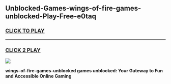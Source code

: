 
## Unblocked-Games-wings-of-fire-games-unblocked-Play-Free-e0taq
<h3>
<a href="https://premium76.site?title=wings-of-fire-games-unblocked&ref=20M">CLICK TO PLAY</a></h3>
<hr>

<h3>
<a href="https://premium76.site?title=wings-of-fire-games-unblocked&ref=20M">CLICK 2 PLAY</a>
  
</h3>

<a href="https://premium76.site?title=wings-of-fire-games-unblocked&ref=19M"><img src="https://clearcache.store/games.png"></a>


**wings-of-fire-games-unblocked games unblocked: Your Gateway to Fun and Accessible Online Gaming**
